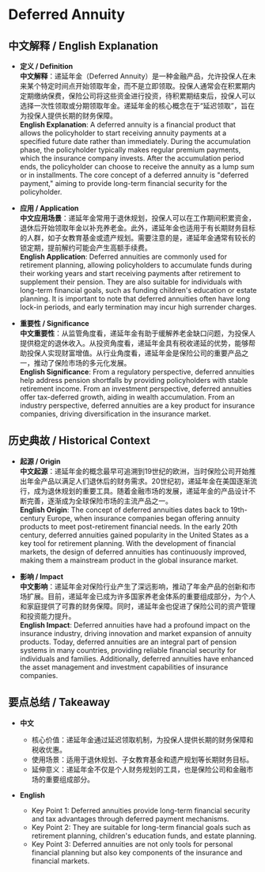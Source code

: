 # Deferred Annuity

## 中文解释 / English Explanation

* **定义 / Definition**  
  **中文解释**：递延年金（Deferred Annuity）是一种金融产品，允许投保人在未来某个特定时间点开始领取年金，而不是立即领取。投保人通常会在积累期内定期缴纳保费，保险公司将这些资金进行投资，待积累期结束后，投保人可以选择一次性领取或分期领取年金。递延年金的核心概念在于“延迟领取”，旨在为投保人提供长期的财务保障。  
  **English Explanation**: A deferred annuity is a financial product that allows the policyholder to start receiving annuity payments at a specified future date rather than immediately. During the accumulation phase, the policyholder typically makes regular premium payments, which the insurance company invests. After the accumulation period ends, the policyholder can choose to receive the annuity as a lump sum or in installments. The core concept of a deferred annuity is "deferred payment," aiming to provide long-term financial security for the policyholder.

* **应用 / Application**  
  **中文应用场景**：递延年金常用于退休规划，投保人可以在工作期间积累资金，退休后开始领取年金以补充养老金。此外，递延年金也适用于有长期财务目标的人群，如子女教育基金或遗产规划。需要注意的是，递延年金通常有较长的锁定期，提前解约可能会产生高额手续费。  
  **English Application**: Deferred annuities are commonly used for retirement planning, allowing policyholders to accumulate funds during their working years and start receiving payments after retirement to supplement their pension. They are also suitable for individuals with long-term financial goals, such as funding children's education or estate planning. It is important to note that deferred annuities often have long lock-in periods, and early termination may incur high surrender charges.

* **重要性 / Significance**  
  **中文重要性**：从监管角度看，递延年金有助于缓解养老金缺口问题，为投保人提供稳定的退休收入。从投资角度看，递延年金具有税收递延的优势，能够帮助投保人实现财富增值。从行业角度看，递延年金是保险公司的重要产品之一，推动了保险市场的多元化发展。  
  **English Significance**: From a regulatory perspective, deferred annuities help address pension shortfalls by providing policyholders with stable retirement income. From an investment perspective, deferred annuities offer tax-deferred growth, aiding in wealth accumulation. From an industry perspective, deferred annuities are a key product for insurance companies, driving diversification in the insurance market.

## 历史典故 / Historical Context

* **起源 / Origin**  
  **中文起源**：递延年金的概念最早可追溯到19世纪的欧洲，当时保险公司开始推出年金产品以满足人们退休后的财务需求。20世纪初，递延年金在美国逐渐流行，成为退休规划的重要工具。随着金融市场的发展，递延年金的产品设计不断完善，逐渐成为全球保险市场的主流产品之一。  
  **English Origin**: The concept of deferred annuities dates back to 19th-century Europe, when insurance companies began offering annuity products to meet post-retirement financial needs. In the early 20th century, deferred annuities gained popularity in the United States as a key tool for retirement planning. With the development of financial markets, the design of deferred annuities has continuously improved, making them a mainstream product in the global insurance market.

* **影响 / Impact**  
  **中文影响**：递延年金对保险行业产生了深远影响，推动了年金产品的创新和市场扩展。目前，递延年金已成为许多国家养老金体系的重要组成部分，为个人和家庭提供了可靠的财务保障。同时，递延年金也促进了保险公司的资产管理和投资能力提升。  
  **English Impact**: Deferred annuities have had a profound impact on the insurance industry, driving innovation and market expansion of annuity products. Today, deferred annuities are an integral part of pension systems in many countries, providing reliable financial security for individuals and families. Additionally, deferred annuities have enhanced the asset management and investment capabilities of insurance companies.

## 要点总结 / Takeaway

* **中文**  
  - 核心价值：递延年金通过延迟领取机制，为投保人提供长期的财务保障和税收优惠。  
  - 使用场景：适用于退休规划、子女教育基金和遗产规划等长期财务目标。  
  - 延伸意义：递延年金不仅是个人财务规划的工具，也是保险公司和金融市场的重要组成部分。  

* **English**  
  - Key Point 1: Deferred annuities provide long-term financial security and tax advantages through deferred payment mechanisms.  
  - Key Point 2: They are suitable for long-term financial goals such as retirement planning, children's education funds, and estate planning.  
  - Key Point 3: Deferred annuities are not only tools for personal financial planning but also key components of the insurance and financial markets.